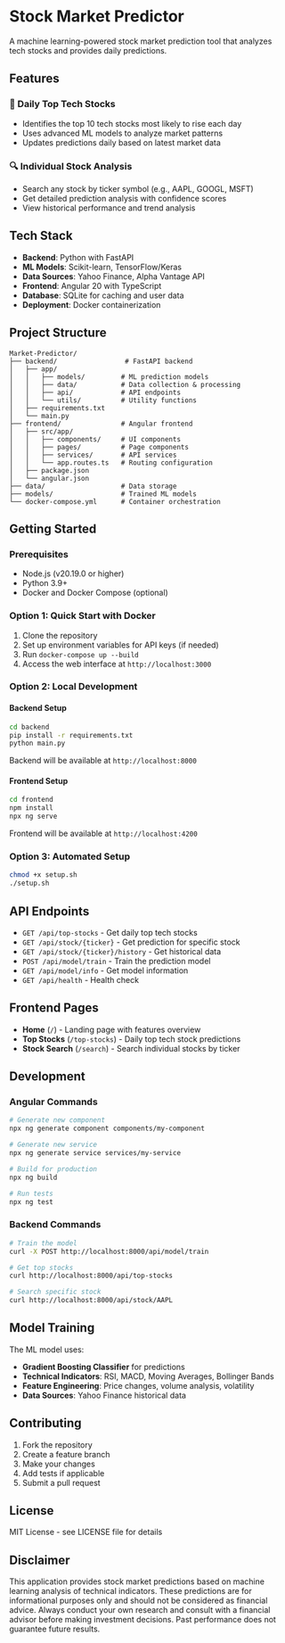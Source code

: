 # Stock Market Predictor

A machine learning-powered stock market prediction tool that analyzes tech stocks and provides daily predictions.

## Features

### 🚀 Daily Top Tech Stocks
- Identifies the top 10 tech stocks most likely to rise each day
- Uses advanced ML models to analyze market patterns
- Updates predictions daily based on latest market data

### 🔍 Individual Stock Analysis
- Search any stock by ticker symbol (e.g., AAPL, GOOGL, MSFT)
- Get detailed prediction analysis with confidence scores
- View historical performance and trend analysis

## Tech Stack

- **Backend**: Python with FastAPI
- **ML Models**: Scikit-learn, TensorFlow/Keras
- **Data Sources**: Yahoo Finance, Alpha Vantage API
- **Frontend**: Angular 20 with TypeScript
- **Database**: SQLite for caching and user data
- **Deployment**: Docker containerization

## Project Structure

```
Market-Predictor/
├── backend/                 # FastAPI backend
│   ├── app/
│   │   ├── models/         # ML prediction models
│   │   ├── data/           # Data collection & processing
│   │   ├── api/            # API endpoints
│   │   └── utils/          # Utility functions
│   ├── requirements.txt
│   └── main.py
├── frontend/               # Angular frontend
│   ├── src/app/
│   │   ├── components/     # UI components
│   │   ├── pages/          # Page components
│   │   ├── services/       # API services
│   │   └── app.routes.ts   # Routing configuration
│   ├── package.json
│   └── angular.json
├── data/                   # Data storage
├── models/                 # Trained ML models
└── docker-compose.yml      # Container orchestration
```

## Getting Started

### Prerequisites
- Node.js (v20.19.0 or higher)
- Python 3.9+
- Docker and Docker Compose (optional)

### Option 1: Quick Start with Docker
1. Clone the repository
2. Set up environment variables for API keys (if needed)
3. Run `docker-compose up --build`
4. Access the web interface at `http://localhost:3000`

### Option 2: Local Development

#### Backend Setup
```bash
cd backend
pip install -r requirements.txt
python main.py
```
Backend will be available at `http://localhost:8000`

#### Frontend Setup
```bash
cd frontend
npm install
npx ng serve
```
Frontend will be available at `http://localhost:4200`

### Option 3: Automated Setup
```bash
chmod +x setup.sh
./setup.sh
```

## API Endpoints

- `GET /api/top-stocks` - Get daily top tech stocks
- `GET /api/stock/{ticker}` - Get prediction for specific stock
- `GET /api/stock/{ticker}/history` - Get historical data
- `POST /api/model/train` - Train the prediction model
- `GET /api/model/info` - Get model information
- `GET /api/health` - Health check

## Frontend Pages

- **Home** (`/`) - Landing page with features overview
- **Top Stocks** (`/top-stocks`) - Daily top tech stock predictions
- **Stock Search** (`/search`) - Search individual stocks by ticker

## Development

### Angular Commands
```bash
# Generate new component
npx ng generate component components/my-component

# Generate new service
npx ng generate service services/my-service

# Build for production
npx ng build

# Run tests
npx ng test
```

### Backend Commands
```bash
# Train the model
curl -X POST http://localhost:8000/api/model/train

# Get top stocks
curl http://localhost:8000/api/top-stocks

# Search specific stock
curl http://localhost:8000/api/stock/AAPL
```

## Model Training

The ML model uses:
- **Gradient Boosting Classifier** for predictions
- **Technical Indicators**: RSI, MACD, Moving Averages, Bollinger Bands
- **Feature Engineering**: Price changes, volume analysis, volatility
- **Data Sources**: Yahoo Finance historical data

## Contributing

1. Fork the repository
2. Create a feature branch
3. Make your changes
4. Add tests if applicable
5. Submit a pull request

## License

MIT License - see LICENSE file for details

## Disclaimer

This application provides stock market predictions based on machine learning analysis of technical indicators. These predictions are for informational purposes only and should not be considered as financial advice. Always conduct your own research and consult with a financial advisor before making investment decisions. Past performance does not guarantee future results.